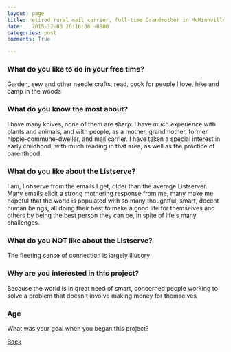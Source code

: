 ```yaml
---
layout: page
title: retired rural mail carrier, full-time Grandmother in McMinnville, Oregon, USA - 63
date:   2015-12-03 20:16:36 -0800
categories: post
comments: True

---
```


### What do you like to do in your free time?
<p>Garden, sew and other needle crafts, read, cook for people I love, hike and camp in the woods</p>

### What do you know the most about?
<p>I have many knives, none of them are sharp. I have much experience with plants and animals, and with people, as a mother, grandmother, former hippie-commune-dweller, and mail carrier. I have taken a special interest in early childhood, with much reading in that area, as well as the practice of parenthood.</p>

### What do you like about the Listserve?
<p>I am, I observe from the emails I get, older than the average Listserver. Many emails elicit a strong mothering response from me, many make me hopeful that the world is populated with so many thoughtful, smart, decent human beings, all doing their best to make a good life for themselves and others by being the best person they can be, in spite of life's many challenges.</p>

### What do you NOT like about the Listserve?
<p>The fleeting sense of connection is largely illusory</p>

### Why are you interested in this project?
<p>Because the world is in great need of smart, concerned people working to solve a problem that doesn't involve making money for themselves</p>

### Age
<p>What was your goal when you began this project?</p>

[Back][1]

[1]: /home/responders/all